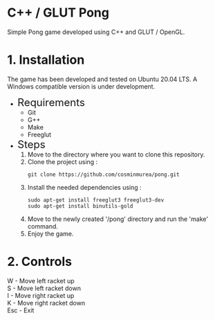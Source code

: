 # C++ / GLUT Pong

Simple Pong game developed using C++ and GLUT / OpenGL.

# 1. Installation

The game has been developed and tested on Ubuntu 20.04 LTS. A Windows compatible version is under development.<br>

- <span style="font-size: 1.5rem">Requirements</span>
    - Git
    - G++
    - Make
    - Freeglut
- <span style="font-size: 1.5rem">Steps</span>
    1. Move to the directory where you want to clone this repository.
    2. Clone the project using :
        ```
        git clone https://github.com/cosminmurea/pong.git
        ```
    3. Install the needed dependencies using :
        ```
        sudo apt-get install freeglut3 freeglut3-dev
        sudo apt-get install binutils-gold
        ```
    4. Move to the newly created '/pong' directory and run the 'make' command.
    5. Enjoy the game.

# 2. Controls

W - Move left racket up<br>
S - Move left racket down<br>
I - Move right racket up<br>
K - Move right racket down<br>
Esc - Exit